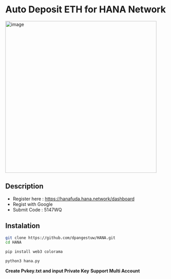 # Auto Deposit ETH for HANA Network

<img width="472" alt="image" src="https://github.com/user-attachments/assets/88f10241-2e08-4fe4-9d66-d4dc62bc6737">

## Description 
- Register here : https://hanafuda.hana.network/dashboard
- Regist with Google
- Submit Code : 5147WQ

## Instalation
```bash
git clone https://github.com/dpangestuw/HANA.git
cd HANA
```
```bash
pip install web3 colorama
```
```bash
python3 hana.py
```
**Create Pvkey.txt and input Private Key**
**Support Multi Account**
